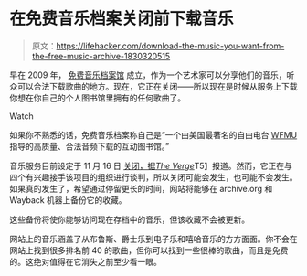 # 在免费音乐档案关闭前下载音乐

> 原文：<https://lifehacker.com/download-the-music-you-want-from-the-free-music-archive-1830320515>

早在 2009 年， [免费音乐档案馆](http://freemusicarchive.org/) 成立，作为一个艺术家可以分享他们的音乐，听众可以合法下载歌曲的地方。现在，它正在关闭——所以现在是时候从服务上下载你想在你自己的个人图书馆里拥有的任何歌曲了。

Watch

如果你不熟悉的话，免费音乐档案称自己是“一个由美国最著名的自由电台 [WFMU](http://wfmu.org/) 指导的高质量、合法音频下载的互动图书馆。”

音乐服务目前设定于 11 月 16 日 [关闭，据*The Verge*](https://www.theverge.com/2018/11/7/18073346/free-music-archive-closing-wfmu-creative-commons-cheyenne-hohman)T5】报道。然而，它正在与四个有兴趣接手该项目的组织进行谈判，所以关闭可能会发生，也可能不会发生。如果真的发生了，希望通过停留更长的时间，网站将能够在 archive.org 和 Wayback 机器上备份它的收藏。 

这些备份将使你能够访问现在存档中的音乐，但该收藏不会被更新。

网站上的音乐涵盖了从布鲁斯、爵士乐到电子乐和嘻哈音乐的方方面面。你不会在网站上找到很多排名前 40 的歌曲，但你可以找到一些很棒的歌曲，而且是免费的。这绝对值得在它消失之前至少看一眼。